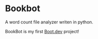 # Bookbot

A word count file analyzer writen in python.

BookBot is my first [Boot.dev](https://www.boot.dev) project!